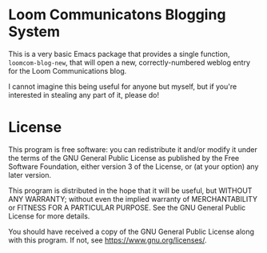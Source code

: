 # Loom Communicatons Blogging System

This is a very basic Emacs package that provides a single function,
`loomcom-blog-new`, that will open a new, correctly-numbered weblog
entry for the Loom Communications blog.

I cannot imagine this being useful for anyone but myself, but if
you're interested in stealing any part of it, please do!

# License

This program is free software: you can redistribute it and/or modify
it under the terms of the GNU General Public License as published by
the Free Software Foundation, either version 3 of the License, or (at
your option) any later version.

This program is distributed in the hope that it will be useful, but
WITHOUT ANY WARRANTY; without even the implied warranty of
MERCHANTABILITY or FITNESS FOR A PARTICULAR PURPOSE. See the GNU
General Public License for more details.

You should have received a copy of the GNU General Public License
along with this program. If not, see <https://www.gnu.org/licenses/>.
